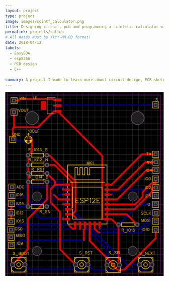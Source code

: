 ```yaml
---
layout: project
type: project
image: images/scintf_calculator.png
title: Designing circuit, pcb and programming a scintific calculator with esp8266 soc
permalink: projects/cotton
# All dates must be YYYY-MM-DD format!
date: 2018-04-12
labels:
  - EasyEDA
  - esp8266
  - PCB design
  - C++

summary: A project I made to learn more about circuit design, PCB sketching and coding with complex mathmatical model 
---
```


<div class="ui small rounded images">
  <img class="ui image" src="../images/scintf_calculator.png">
</div>
